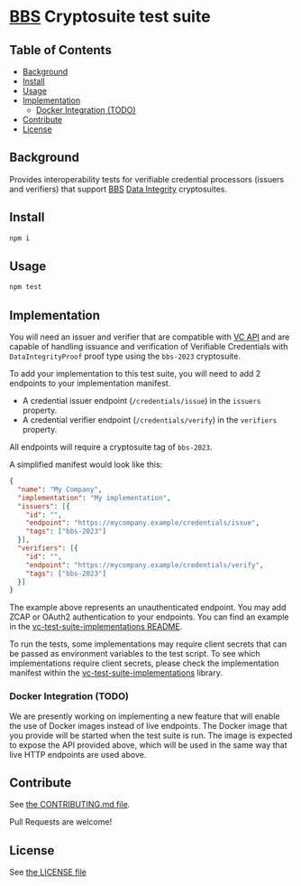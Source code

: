 <!--
Copyright 2024 Digital Bazaar, Inc.

SPDX-License-Identifier: BSD-3-Clause
-->

# [BBS](https://www.w3.org/TR/vc-di-bbs/) Cryptosuite test suite

## Table of Contents

- [Background](#background)
- [Install](#install)
- [Usage](#usage)
- [Implementation](#implementation)
  - [Docker Integration (TODO)](#docker-integration-todo)
- [Contribute](#contribute)
- [License](#license)

## Background
Provides interoperability tests for verifiable credential processors
(issuers and verifiers) that support [BBS](https://www.w3.org/TR/vc-di-bbs/)
[Data Integrity](https://www.w3.org/TR/vc-data-integrity/) cryptosuites.

## Install

```sh
npm i
```

## Usage

```sh
npm test
```

## Implementation

You will need an issuer and verifier that are compatible with [VC API](https://w3c-ccg.github.io/vc-api/)
and are capable of handling issuance and verification of Verifiable Credentials
with `DataIntegrityProof` proof type using the `bbs-2023` cryptosuite.

To add your implementation to this test suite, you will need to add 2 endpoints
to your implementation manifest.
- A credential issuer endpoint (`/credentials/issue`) in the `issuers` property.
- A credential verifier endpoint (`/credentials/verify`) in the `verifiers` property.

All endpoints will require a cryptosuite tag of `bbs-2023`.

A simplified manifest would look like this:

```json
{
  "name": "My Company",
  "implementation": "My implementation",
  "issuers": [{
    "id": "",
    "endpoint": "https://mycompany.example/credentials/issue",
    "tags": ["bbs-2023"]
  }],
  "verifiers": [{
    "id": "",
    "endpoint": "https://mycompany.example/credentials/verify",
    "tags": ["bbs-2023"]
  }]
}
```

The example above represents an unauthenticated endpoint. You may add ZCAP or
OAuth2 authentication to your endpoints. You can find an example in the
[vc-test-suite-implementations README](https://github.com/w3c-ccg/vc-test-suite-implementations#adding-a-new-implementation).

To run the tests, some implementations may require client secrets that can be
passed as environment variables to the test script. To see which implementations
require client secrets, please check the implementation manifest within the
[vc-test-suite-implementations](https://github.com/w3c-ccg/vc-test-suite-implementations/tree/main/implementations) library.

### Docker Integration (TODO)

We are presently working on implementing a new feature that will enable the
use of Docker images instead of live endpoints. The Docker image that
you provide will be started when the test suite is run. The image is expected
to expose the API provided above, which will be used in the same way that
live HTTP endpoints are used above.

## Contribute

See [the CONTRIBUTING.md file](CONTRIBUTING.md).

Pull Requests are welcome!

## License

See [the LICENSE file](LICENSE)
